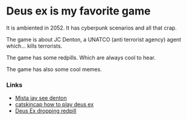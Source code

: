 # Deus ex is my favorite game

It is ambiented in 2052. It has cyberpunk scenarios and all that crap.

The game is about JC Denton, a UNATCO (anti terrorist agency) agent
which... kills terrorists.

The game has some redpills. Which are always cool to hear.

The game has also some cool memes.

### Links

* [Mista jay see denton](https://www.youtube.com/watch?v=ZXHR6vYOvo8)
* [catskincap how to play deus ex](https://www.youtube.com/watch?v=Ct0FM7agexg&list=PLqU6VYduIs9IKzzpWWCuClTnFygw3FQnU)
* [Deus Ex dropping redpill](https://www.youtube.com/watch?v=C8kZ3HfeqtA)
